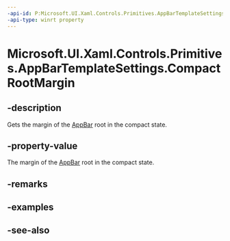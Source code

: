 ```yaml
---
-api-id: P:Microsoft.UI.Xaml.Controls.Primitives.AppBarTemplateSettings.CompactRootMargin
-api-type: winrt property
---
```


<!-- Property syntax
public Windows.UI.Xaml.Thickness CompactRootMargin { get; }
-->

# Microsoft.UI.Xaml.Controls.Primitives.AppBarTemplateSettings.CompactRootMargin

## -description
Gets the margin of the [AppBar](../microsoft.ui.xaml.controls/appbar.md) root in the compact state.

## -property-value
The margin of the [AppBar](../microsoft.ui.xaml.controls/appbar.md) root in the compact state.

## -remarks

## -examples

## -see-also

